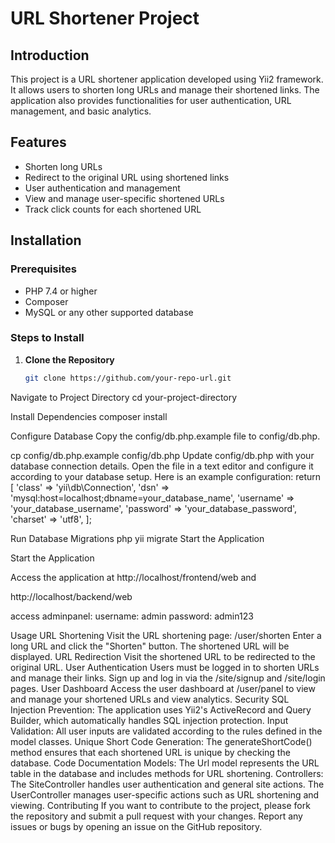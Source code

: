 # URL Shortener Project

## Introduction
This project is a URL shortener application developed using Yii2 framework. It allows users to shorten long URLs and manage their shortened links. The application also provides functionalities for user authentication, URL management, and basic analytics.

## Features
- Shorten long URLs
- Redirect to the original URL using shortened links
- User authentication and management
- View and manage user-specific shortened URLs
- Track click counts for each shortened URL

## Installation

### Prerequisites
- PHP 7.4 or higher
- Composer
- MySQL or any other supported database

### Steps to Install

1. **Clone the Repository**
   ```bash
   git clone https://github.com/your-repo-url.git


Navigate to Project Directory
cd your-project-directory

Install Dependencies
composer install

Configure Database
Copy the config/db.php.example file to config/db.php.

cp config/db.php.example config/db.php
Update config/db.php with your database connection details. Open the file in a text editor and configure it according to your database setup. Here is an example configuration:
return [
'class' => 'yii\db\Connection',
'dsn' => 'mysql:host=localhost;dbname=your_database_name',
'username' => 'your_database_username',
'password' => 'your_database_password',
'charset' => 'utf8',
];


Run Database Migrations
php yii migrate
Start the Application

Start the Application

Access the application at http://localhost/frontend/web
and 

http://localhost/backend/web

access adminpanel: username: admin password: admin123

Usage
URL Shortening
Visit the URL shortening page: /user/shorten
Enter a long URL and click the "Shorten" button.
The shortened URL will be displayed.
URL Redirection
Visit the shortened URL to be redirected to the original URL.
User Authentication
Users must be logged in to shorten URLs and manage their links.
Sign up and log in via the /site/signup and /site/login pages.
User Dashboard
Access the user dashboard at /user/panel to view and manage your shortened URLs and view analytics.
Security
SQL Injection Prevention: The application uses Yii2's ActiveRecord and Query Builder, which automatically handles SQL injection protection.
Input Validation: All user inputs are validated according to the rules defined in the model classes.
Unique Short Code Generation: The generateShortCode() method ensures that each shortened URL is unique by checking the database.
Code Documentation
Models: The Url model represents the URL table in the database and includes methods for URL shortening.
Controllers: The SiteController handles user authentication and general site actions. The UserController manages user-specific actions such as URL shortening and viewing.
Contributing
If you want to contribute to the project, please fork the repository and submit a pull request with your changes.
Report any issues or bugs by opening an issue on the GitHub repository.








